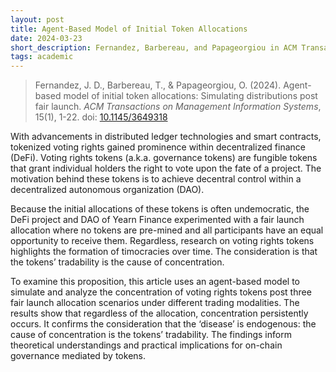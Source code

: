 ```yaml
---
layout: post
title: Agent-Based Model of Initial Token Allocations
date: 2024-03-23
short_description: Fernandez, Barbereau, and Papageorgiou in ACM Transactions of MIS.
tags: academic
---
```

> Fernandez, J. D., Barbereau, T., & Papageorgiou, O. (2024). Agent-based model of initial token allocations: Simulating distributions post fair launch. _ACM Transactions on Management Information Systems_, 15(1), 1-22. doi: [10.1145/3649318](https://doi.org/10.1145/3649318)

With advancements in distributed ledger technologies and smart contracts, tokenized voting rights gained prominence within decentralized finance (DeFi). Voting rights tokens (a.k.a. governance tokens) are fungible tokens that grant individual holders the right to vote upon the fate of a project. The motivation behind these tokens is to achieve decentral control within a decentralized autonomous organization (DAO).

Because the initial allocations of these tokens is often undemocratic, the DeFi project and DAO of Yearn Finance experimented with a fair launch allocation where no tokens are pre-mined and all participants have an equal opportunity to receive them. Regardless, research on voting rights tokens highlights the formation of timocracies over time. The consideration is that the tokens’ tradability is the cause of concentration.

To examine this proposition, this article uses an agent-based model to simulate and analyze the concentration of voting rights tokens post three fair launch allocation scenarios under different trading modalities. The results show that regardless of the allocation, concentration persistently occurs. It confirms the consideration that the ‘disease’ is endogenous: the cause of concentration is the tokens’ tradability. The findings inform theoretical understandings and practical implications for on-chain governance mediated by tokens.